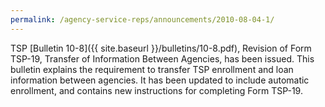 ```yaml
---
permalink: /agency-service-reps/announcements/2010-08-04-1/
---
```


TSP [Bulletin 10-8]({{ site.baseurl }}/bulletins/10-8.pdf), Revision of Form TSP-19, Transfer of Information Between Agencies, has been issued. This bulletin explains the requirement to transfer TSP enrollment and loan information between agencies. It has been updated to include automatic enrollment, and contains new instructions for completing Form TSP-19.

